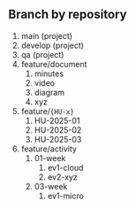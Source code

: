 ## Branch by repository

1. main (project)
2. develop (project)
3. qa (project)
4. feature/document
   1. minutes
   2. video
   3. diagram
   4. xyz
5. feature/`{HU-x}`
   1. HU-2025-01
   2. HU-2025-02
   3. HU-2025-03
6. feature/activity
   1. 01-week
      1. ev1-cloud
      2. ev2-xyz
   2. 03-week
      1. ev1-micro

   

